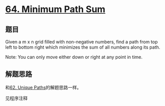 # [64. Minimum Path Sum](https://leetcode.com/problems/minimum-path-sum/)

## 题目
Given a m x n grid filled with non-negative numbers, find a path from top left to bottom right which minimizes the sum of all numbers along its path.

Note: You can only move either down or right at any point in time.

## 解题思路
和[62. Unique Paths](../0062.unique-paths)的解题思路一样。

见程序注释
